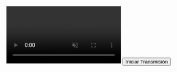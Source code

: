 <!DOCTYPE html>
<html>
<head>
  <title>Transmisión de Cámara con Firebase</title>
  <!-- Importa Firebase -->
  <script src="https://www.gstatic.com/firebasejs/9.6.0/firebase-app-compat.js"></script>
  <script src="https://www.gstatic.com/firebasejs/9.6.0/firebase-firestore-compat.js"></script>
  <script src="https://www.gstatic.com/firebasejs/9.6.0/firebase-storage-compat.js"></script>
</head>
<body>
  <video id="localVideo" autoplay muted></video>
  <button onclick="startStream()">Iniciar Transmisión</button>

  <script>
    // Configura Firebase (reemplaza con tus datos)
    const firebaseConfig = {
      apiKey: "TU_API_KEY",
      authDomain: "TU_PROYECTO.firebaseapp.com",
      projectId: "TU_PROYECTO",
      storageBucket: "TU_PROYECTO.appspot.com",
      messagingSenderId: "TU_SENDER_ID",
      appId: "TU_APP_ID"
    };
    firebase.initializeApp(firebaseConfig);
    const db = firebase.firestore();

    let localStream;

    async function startStream() {
      try {
        localStream = await navigator.mediaDevices.getUserMedia({ video: true });
        document.getElementById("localVideo").srcObject = localStream;
        
        // Captura frames y súbelos a Firebase Storage cada 2 segundos (simulación)
        setInterval(() => {
          const canvas = document.createElement("canvas");
          canvas.width = 640;
          canvas.height = 480;
          const ctx = canvas.getContext("2d");
          ctx.drawImage(document.getElementById("localVideo"), 0, 0, canvas.width, canvas.height);
          
          // Convierte el frame a imagen y súbelo a Firebase
          canvas.toBlob((blob) => {
            const fileRef = firebase.storage().ref().child(`frames/${Date.now()}.jpg`);
            fileRef.put(blob).then(() => {
              console.log("Frame subido");
            });
          }, "image/jpeg", 0.7);
        }, 2000);
      } catch (error) {
        alert("Error: " + error.message);
      }
    }
  </script>
</body>
</html>
